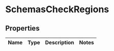 # SchemasCheckRegions

## Properties
Name | Type | Description | Notes
------------ | ------------- | ------------- | -------------
